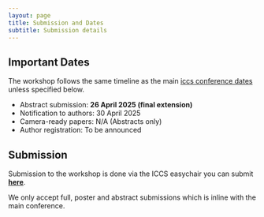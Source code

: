 ```yaml
---
layout: page
title: Submission and Dates
subtitle: Submission details  
---
```


## Important Dates

The workshop follows the same timeline as the main [iccs conference dates](https://www.iccs-meeting.org/iccs2024/important-dates/) unless specified below.

- Abstract submission: **26 April 2025 (final extension)**
- Notification to authors: 30 April 2025
- Camera-ready papers: N/A (Abstracts only)
- Author registration: To be announced


## Submission

Submission to the workshop is done via the ICCS easychair you can submit [**here**](https://easychair.org/conferences/?conf=iccs2024).

We only accept full, poster and abstract submissions which is inline with the main conference. 

